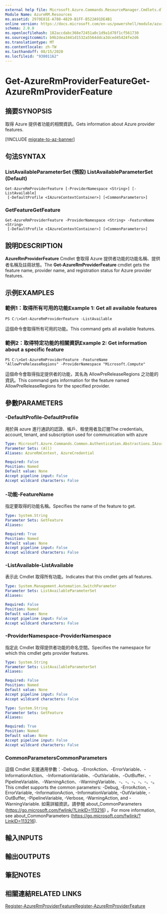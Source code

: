 ```yaml
---
external help file: Microsoft.Azure.Commands.ResourceManager.Cmdlets.dll-Help.xml
Module Name: AzureRM.Resources
ms.assetid: 2970E81E-A788-4829-B1FF-B522A91DE4B1
online version: https://docs.microsoft.com/en-us/powershell/module/azurerm.resources/get-azurermproviderfeature
schema: 2.0.0
ms.openlocfilehash: 182accdabc368e72451a0c1d9a1d78f1cf561730
ms.sourcegitcommit: b9b2dea3441d1532a5564ddca3dced45424fe2d6
ms.translationtype: MT
ms.contentlocale: zh-TW
ms.lasthandoff: 08/15/2020
ms.locfileid: "93801162"
---
```

# <span data-ttu-id="42047-101">Get-AzureRmProviderFeature</span><span class="sxs-lookup"><span data-stu-id="42047-101">Get-AzureRmProviderFeature</span></span>

## <span data-ttu-id="42047-102">摘要</span><span class="sxs-lookup"><span data-stu-id="42047-102">SYNOPSIS</span></span>
<span data-ttu-id="42047-103">取得 Azure 提供者功能的相關資訊。</span><span class="sxs-lookup"><span data-stu-id="42047-103">Gets information about Azure provider features.</span></span>

[!INCLUDE [migrate-to-az-banner](../../includes/migrate-to-az-banner.md)]

## <span data-ttu-id="42047-104">句法</span><span class="sxs-lookup"><span data-stu-id="42047-104">SYNTAX</span></span>

### <span data-ttu-id="42047-105">ListAvailableParameterSet (預設) </span><span class="sxs-lookup"><span data-stu-id="42047-105">ListAvailableParameterSet (Default)</span></span>
```
Get-AzureRmProviderFeature [-ProviderNamespace <String>] [-ListAvailable]
 [-DefaultProfile <IAzureContextContainer>] [<CommonParameters>]
```

### <span data-ttu-id="42047-106">GetFeature</span><span class="sxs-lookup"><span data-stu-id="42047-106">GetFeature</span></span>
```
Get-AzureRmProviderFeature -ProviderNamespace <String> -FeatureName <String>
 [-DefaultProfile <IAzureContextContainer>] [<CommonParameters>]
```

## <span data-ttu-id="42047-107">說明</span><span class="sxs-lookup"><span data-stu-id="42047-107">DESCRIPTION</span></span>
<span data-ttu-id="42047-108">**AzureRmProviderFeature** Cmdlet 會取得 Azure 提供者功能的功能名稱、提供者名稱及註冊狀態。</span><span class="sxs-lookup"><span data-stu-id="42047-108">The **Get-AzureRmProviderFeature** cmdlet gets the feature name, provider name, and registration status for Azure provider features.</span></span>

## <span data-ttu-id="42047-109">示例</span><span class="sxs-lookup"><span data-stu-id="42047-109">EXAMPLES</span></span>

### <span data-ttu-id="42047-110">範例1：取得所有可用的功能</span><span class="sxs-lookup"><span data-stu-id="42047-110">Example 1: Get all available features</span></span>
```
PS C:\>Get-AzureRmProviderFeature -ListAvailable
```

<span data-ttu-id="42047-111">這個命令會取得所有可用的功能。</span><span class="sxs-lookup"><span data-stu-id="42047-111">This command gets all available features.</span></span>

### <span data-ttu-id="42047-112">範例2：取得特定功能的相關資訊</span><span class="sxs-lookup"><span data-stu-id="42047-112">Example 2: Get information about a specific feature</span></span>
```
PS C:\>Get-AzureRmProviderFeature -FeatureName "AllowPreReleaseRegions" -ProviderNamespace "Microsoft.Compute"
```

<span data-ttu-id="42047-113">這個命令會取得指定提供者的功能，其名為 AllowPreReleaseRegions 之功能的資訊。</span><span class="sxs-lookup"><span data-stu-id="42047-113">This command gets information for the feature named AllowPreReleaseRegions for the specified provider.</span></span>

## <span data-ttu-id="42047-114">參數</span><span class="sxs-lookup"><span data-stu-id="42047-114">PARAMETERS</span></span>

### <span data-ttu-id="42047-115">-DefaultProfile</span><span class="sxs-lookup"><span data-stu-id="42047-115">-DefaultProfile</span></span>
<span data-ttu-id="42047-116">用於與 azure 進行通訊的認證、帳戶、租使用者及訂閱</span><span class="sxs-lookup"><span data-stu-id="42047-116">The credentials, account, tenant, and subscription used for communication with azure</span></span>

```yaml
Type: Microsoft.Azure.Commands.Common.Authentication.Abstractions.IAzureContextContainer
Parameter Sets: (All)
Aliases: AzureRmContext, AzureCredential

Required: False
Position: Named
Default value: None
Accept pipeline input: False
Accept wildcard characters: False
```

### <span data-ttu-id="42047-117">-功能</span><span class="sxs-lookup"><span data-stu-id="42047-117">-FeatureName</span></span>
<span data-ttu-id="42047-118">指定要取得的功能名稱。</span><span class="sxs-lookup"><span data-stu-id="42047-118">Specifies the name of the feature to get.</span></span>

```yaml
Type: System.String
Parameter Sets: GetFeature
Aliases:

Required: True
Position: Named
Default value: None
Accept pipeline input: False
Accept wildcard characters: False
```

### <span data-ttu-id="42047-119">-ListAvailable</span><span class="sxs-lookup"><span data-stu-id="42047-119">-ListAvailable</span></span>
<span data-ttu-id="42047-120">表示此 Cmdlet 取得所有功能。</span><span class="sxs-lookup"><span data-stu-id="42047-120">Indicates that this cmdlet gets all features.</span></span>

```yaml
Type: System.Management.Automation.SwitchParameter
Parameter Sets: ListAvailableParameterSet
Aliases:

Required: False
Position: Named
Default value: None
Accept pipeline input: False
Accept wildcard characters: False
```

### <span data-ttu-id="42047-121">-ProviderNamespace</span><span class="sxs-lookup"><span data-stu-id="42047-121">-ProviderNamespace</span></span>
<span data-ttu-id="42047-122">指定此 Cmdlet 取得提供者功能的命名空間。</span><span class="sxs-lookup"><span data-stu-id="42047-122">Specifies the namespace for which this cmdlet gets provider features.</span></span>

```yaml
Type: System.String
Parameter Sets: ListAvailableParameterSet
Aliases:

Required: False
Position: Named
Default value: None
Accept pipeline input: False
Accept wildcard characters: False
```

```yaml
Type: System.String
Parameter Sets: GetFeature
Aliases:

Required: True
Position: Named
Default value: None
Accept pipeline input: False
Accept wildcard characters: False
```

### <span data-ttu-id="42047-123">CommonParameters</span><span class="sxs-lookup"><span data-stu-id="42047-123">CommonParameters</span></span>
<span data-ttu-id="42047-124">這個 Cmdlet 支援通用參數：-Debug、-ErrorAction、-ErrorVariable、-InformationAction、-InformationVariable、-OutVariable、-OutBuffer、-PipelineVariable、-WarningAction、-WarningVariable、-、-、-、-、-、-。</span><span class="sxs-lookup"><span data-stu-id="42047-124">This cmdlet supports the common parameters: -Debug, -ErrorAction, -ErrorVariable, -InformationAction, -InformationVariable, -OutVariable, -OutBuffer, -PipelineVariable, -Verbose, -WarningAction, and -WarningVariable.</span></span> <span data-ttu-id="42047-125">如需詳細資訊，請參閱 about_CommonParameters (https://go.microsoft.com/fwlink/?LinkID=113216) 。</span><span class="sxs-lookup"><span data-stu-id="42047-125">For more information, see about_CommonParameters (https://go.microsoft.com/fwlink/?LinkID=113216).</span></span>

## <span data-ttu-id="42047-126">輸入</span><span class="sxs-lookup"><span data-stu-id="42047-126">INPUTS</span></span>

## <span data-ttu-id="42047-127">輸出</span><span class="sxs-lookup"><span data-stu-id="42047-127">OUTPUTS</span></span>

## <span data-ttu-id="42047-128">筆記</span><span class="sxs-lookup"><span data-stu-id="42047-128">NOTES</span></span>

## <span data-ttu-id="42047-129">相關連結</span><span class="sxs-lookup"><span data-stu-id="42047-129">RELATED LINKS</span></span>

[<span data-ttu-id="42047-130">Register-AzureRmProviderFeature</span><span class="sxs-lookup"><span data-stu-id="42047-130">Register-AzureRmProviderFeature</span></span>](./Register-AzureRmProviderFeature.md)


